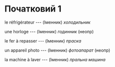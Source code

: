 # Початковий 1
le réfrigérateur --- (Іменник)
*холодильник*



une horloge --- (Іменник)
*годинник* (неопр)



le fer à repasser --- (Іменник)
*праска*



un appareil photo --- (Іменник)
*фотоапарат* (неопр)



la machine à laver --- (Іменник)
*пральна машина*